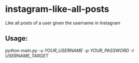 # instagram-like-all-posts
Like all posts of a user given the username in Instagram


## Usage: 

*python main.py -u YOUR_USERNAME -p YOUR_PASSWORD -t USERNAME_TARGET*

